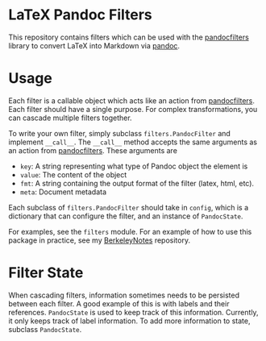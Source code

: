 # LaTeX Pandoc Filters

This repository contains filters which can be used with the
[pandocfilters](https://github.com/jgm/pandocfilters) library to convert LaTeX
into Markdown via [pandoc](https://pandoc.org).

# Usage
Each filter is a callable object which acts like an action from
[pandocfilters](https://github.com/jgm/pandocfilters). Each filter should have
a single purpose. For complex transformations, you can cascade multiple filters
together.

To write your own filter, simply subclass `filters.PandocFilter` and implement
`__call__`. The `__call__` method accepts the same arguments as an action from
[pandocfilters](https://github.com/jgm/pandocfilters). These arguments are
- `key`: A string representing what type of Pandoc object the element is
- `value`: The content of the object
- `fmt`: A string containing the output format of the filter (latex, html, etc).
- `meta`: Document metadata

Each subclass of `filters.PandocFilter` should take in `config`, which is a
dictionary that can configure the filter, and an instance of `PandocState`.

For examples, see the `filters` module. For an example of how to use this
package in practice, see my
[BerkeleyNotes](https://github.com/aparande/BerkeleyNotes/blob/master/pandoc_filter.py)
repository.

# Filter State
When cascading filters, information sometimes needs to be persisted between each
filter. A good example of this is with labels and their references.
`PandocState` is used to keep track of this information. Currently, it only
keeps track of label information. To add more information to state, subclass
`PandocState`.

